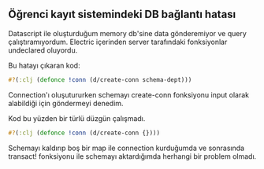 ## Öğrenci kayıt sistemindeki DB bağlantı hatası

Datascript ile oluşturduğum memory db'sine data gönderemiyor ve query çalıştıramıyordum.
Electric içerinden server tarafındaki fonksiyonlar undeclared oluyordu.

Bu hatayı çıkaran kod:
```clojure
#?(:clj (defonce !conn (d/create-conn schema-dept)))
```
Connection'ı oluşutururken schemayı create-conn fonksiyonu input olarak alabildiği için göndermeyi denedim.

Kod bu yüzden bir türlü düzgün çalışmadı.

```clojure
#?(:clj (defonce !conn (d/create-conn {})))
```

Schemayı kaldırıp boş bir map ile connection kurduğumda ve sonrasında transact! fonksiyonu ile schemayı aktardığımda herhangi bir problem olmadı.